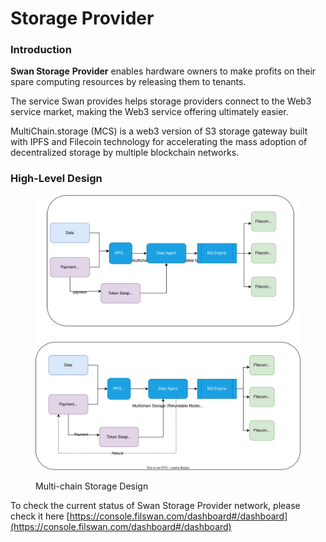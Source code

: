 # Storage Provider

### **Introduction**

**Swan Storage** **Provider** enables hardware owners to make profits on their spare computing resources by releasing them to tenants.

The service Swan provides helps storage providers connect to the Web3 service market, making the Web3 service offering ultimately easier.

MultiChain.storage (MCS) is a web3 version of S3 storage gateway built with IPFS and Filecoin technology for accelerating the mass adoption of decentralized storage by multiple blockchain networks.

### High-Level Design

<figure><img src="../../.gitbook/assets/Filswan Deal Process-MCS.drawio.svg" alt=""><figcaption><p>Multi-chain Storage Design</p></figcaption></figure>

To check the current status of Swan Storage Provider network, please check it here [https://console.filswan.com/dashboard#/dashboard](https://console.filswan.com/dashboard#/dashboard)



